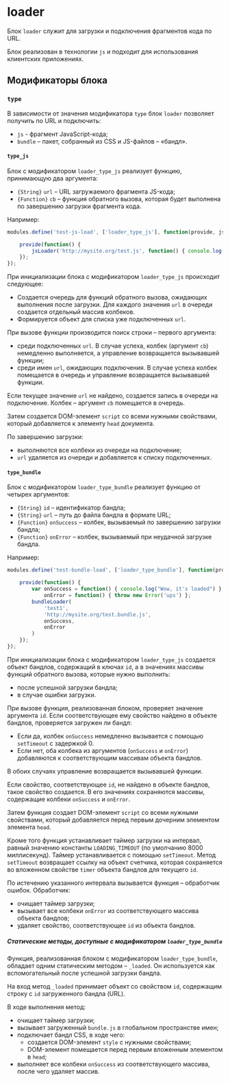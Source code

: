 # loader

Блок `loader` служит для загрузки и подключения фрагментов кода по URL.

Блок реализован в технологии `js` и подходит для использования клиентских приложениях.


## Модификаторы блока

### `type`

В зависимости от значения модификатора `type` блок `loader` позволяет получить по URL и подключить:

* `js` - фрагмент JavaScript-кода;
* `bundle` – пакет, собранный из CSS и JS-файлов – «бандл».  


#### `type_js`

Блок с модификатором `loader_type_js` реализует функцию, принимающую два аргумента:

* `{String}` `url` – URL загружаемого фрагмента JS-кода;
* `{Function}` `cb` – функция обратного вызова, которая будет выполнена по завершению загрузки фрагмента кода.

Например:

```js
modules.define('test-js-load', ['loader_type_js'], function(provide, jsLoader) {

    provide(function() {
        jsLoader('http://mysite.org/test.js', function() { console.log("Wow, it's loaded") })
    });
});
```


При инициализации блока с модификатором `loader_type_js` происходит следующее:

* Создается очередь для функций обратного вызова, ожидающих выполнения после загрузки. Для каждого значения `url` в очереди создается отдельный массив колбеков.
* Формируется объект для списка уже подключенных `url`.

При вызове функции производится поиск строки – первого аргумента:

* среди подключенных `url`. В случае успеха, колбек (аргумент `cb`) немедленно выполняется, а управление возвращается вызывавшей функции;
* среди имен `url`, ожидающих подключения. В случае успеха колбек помещается в очередь и управление возвращается вызывавшей функции.

Если текущее значение `url` не найдено, создается запись в очереди на подключение. Колбек – аргумент `cb` помещается в очередь. 

Затем создается DOM-элемент `script` со всеми нужными свойствами, который добавляется к элементу `head` документа.

По завершению загрузки:

* выполняются все колбеки из очереди на подключение;
* `url` удаляется из очереди и добавляется к списку подключенных. 


#### `type_bundle`

Блок с модификатором `loader_type_bundle` реализует функцию от четырех аргументов:

* `{String}` `id` – идентификатор бандла;
* `{String}` `url` – путь до файла бандла в формате URL;
* `{Function}` `onSuccess` – колбек, вызываемый по завершению загрузки бандла;
* `{Function}` `onError` – колбек, вызываемый при неудачной загрузке бандла.

Например:

```js
modules.define('test-bundle-load', ['loader_type_bundle'], function(provide, bundleLoader) {

    provide(function() {
        var onSuccess = function() { console.log("Wow, it's loaded") },
            onError = function() { throw new Error('ups') };
        bundleLoader(
            'test1',
            'http://mysite.org/test.bundle.js', 
            onSuccess,
            onError
        )
    });
});
```


При инициализации блока с модификатором `loader_type_js` создается объект бандлов, содержащий в ключах `id`, а в значениях массивы функций обратного вызова, которые нужно выполнить:

*  после успешной загрузки бандла;
*  в случае ошибки загрузки.

При вызове функция, реализованная блоком, проверяет значение аргумента `id`. Если соответствующее ему свойство найдено в объекте бандлов, проверяется загружен ли бандл:

* Если да, колбек `onSuccess` немедленно вызывается с помощью `setTimeout` с задержкой 0.
* Если нет, оба колбека из аргументов (`onSuccess` и `onError`) добавляются к соответствующим массивам объекта бандлов.

В обоих случаях управление возвращается вызывавшей функции.

Если свойство, соответствующее `id`, не найдено в объекте бандлов, такое свойство создается. В его значениях сохраняются массивы, содержащие колбеки `onSuccess` и `onError`.

Затем функция создает DOM-элемент `script` со всеми нужными свойствами, который добавляется перед первым дочерним элементом элемента `head`.

Кроме того функция устанавливает таймер загрузки на интервал, равный значению константы `LOADING_TIMEOUT` (по умолчанию 8000 миллисекунд). Таймер устанавливается с помощью `setTimeout`. Метод `setTimeout` возвращает ссылку на объект счетчика, которая сохраняется во вложенном свойстве `timer` объекта бандлов для текущего `id`. 

По истечению указанного интервала вызывается функция – обработчик ошибок. Обработчик:

* очищает таймер загрузки;
* вызывает все колбеки `onError` из соответствующего массива объекта бандлов;
* удаляет свойство, соответствующее `id` из объекта бандлов.


##### Статические методы, доступные с модификатором `loader_type_bundle`

Функция, реализованная блоком с модификатором `loader_type_bundle`, обладает одним статическим методом – `_loaded`. Он используется как вспомогательный после успешной загрузки бандла.

На вход метод `_loaded` принимает объект со свойством `id`, содержащим строку с `id` загруженного бандла (URL). 

В ходе выполнения метод:

* очищает таймер загрузки;
* вызывает загруженный `bundle.js` в глобальном пространстве имен;
* подключает бандл CSS, в ходе чего:
    * создается DOM-элемент `style` с нужными свойствами;
    * DOM-элемент помещается перед первым вложенным элементом в `head`;
* выполняет все колбеки `onSuccess` из соответствующего массива, после чего удаляет массив.
